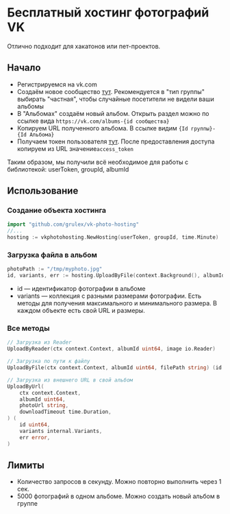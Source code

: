 # Бесплатный хостинг фотографий VK
Отлично подходит для хакатонов или пет-проектов.

## Начало
- Регистрируемся на vk.com
- Создаём новое сообщество [тут](https://vk.com/groups?w=groups_create). 
Рекомендуется в "тип группы" выбирать "частная", чтобы случайные посетители не видели ваши альбомы
- В "Альбомах" создаём новый альбом. Открыть раздел можно по ссылке вида `https://vk.com/albums-{id сообщества}`
- Копируем URL полученного альбома. В ссылке видим 
`{Id группы}-{Id Альбома}`
- Получаем токен пользователя [тут](https://oauth.vk.com/authorize?client_id=6287487&scope=262148&redirect_uri=https://oauth.vk.com/blank.html&display=page&response_type=token&revoke=1). После предоставления доступа копируем из URL значение`access_token`

Таким образом, мы получили всё необходимое для работы с библиотекой: userToken, groupId, albumId 

## Использование
### Создание объекта хостинга
```go
import "github.com/grulex/vk-photo-hosting"
//...
hosting := vkphotohosting.NewHosting(userToken, groupId, time.Minute)
```
### Загрузка файла в альбом
```go
photoPath := "/tmp/myphoto.jpg"
id, variants, err := hosting.UploadByFile(context.Background(), albumId, photoPath)
```
- id — идентификатор фотографии в альбоме
- variants — коллекция с разными размерами фотографии. Есть методы для получения максимального и минимального размера. В каждом объекте есть свой URL и размеры.
### Все методы
```go
// Загрузка из Reader
UploadByReader(ctx context.Context, albumId uint64, image io.Reader)

// Загрузка по пути к файлу
UploadByFile(ctx context.Context, albumId uint64, filePath string) (id uint64, variants internal.Variants, err error)

// Загрузка из внешнего URL в свой альбом
UploadByUrl(
    ctx context.Context,
    albumId uint64,
    photoUrl string,
    downloadTimeout time.Duration,
) (
    id uint64,
    variants internal.Variants,
    err error,
)
```
## Лимиты
- Количество запросов в секунду. Можно повторно выполнить через 1 сек.
- 5000 фотографий в одном альбоме. Можно создать новый альбом в группе